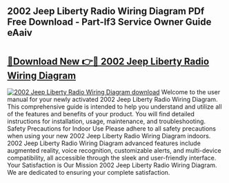 ## 2002 Jeep Liberty Radio Wiring Diagram PDf Free Download - Part-lf3 Service Owner Guide eAaiv

# <h2><a href="http://dfobujn.blite.top/?on=2002+Jeep+Liberty+Radio+Wiring+Diagram">🔗Download New 👉🔴 2002 Jeep Liberty Radio Wiring Diagram</a></h2>

[![2002 Jeep Liberty Radio Wiring Diagram download](https://i.imgur.com/lujVjoI.png)](http://dfobujn.blite.top/?on=2002+Jeep+Liberty+Radio+Wiring+Diagram)
Welcome to the user manual for your newly activated 2002 Jeep Liberty Radio Wiring Diagram. This comprehensive guide is intended to help you understand and utilize all of the features and benefits of your product. You will find detailed instructions for installation, usage, maintenance, and troubleshooting. Safety Precautions for Indoor Use Please adhere to all safety precautions when using your new 2002 Jeep Liberty Radio Wiring Diagram indoors. 2002 Jeep Liberty Radio Wiring Diagram advanced features include augmented reality, voice recognition, customizable alerts, and multi-device compatibility, all accessible through the sleek and user-friendly interface. Your Satisfaction is Our Mission 2002 Jeep Liberty Radio Wiring Diagram. We are dedicated to ensuring your complete satisfaction.
